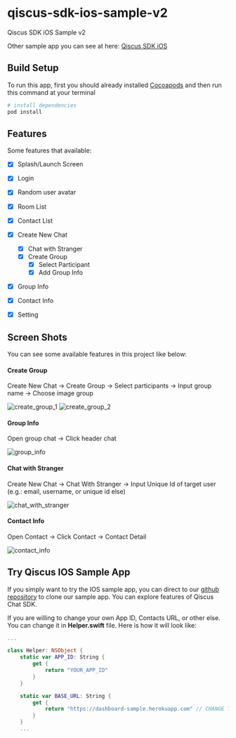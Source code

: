 # qiscus-sdk-ios-sample-v2

Qiscus SDK iOS Sample v2

Other sample app you can see at here: [Qiscus SDK iOS](https://github.com/qiscus/qiscus-sdk-ios-sample) 

## Build Setup
To run this app, first you should already installed [Cocoapods](http://cocoadocs.org) and then run this command at your terminal
``` bash
# install dependencies
pod install

```

## Features
Some features that available:
- [x] Splash/Launch Screen
- [x] Login
- [x] Random user avatar
- [x] Room List
- [x] Contact List
- [x] Create New Chat
  - [x] Chat with Stranger
  - [x] Create Group
    - [x] Select Participant
    - [x] Add Group Info
- [x] Group Info
- [x] Contact Info
- [x] Setting


## Screen Shots
You can see some available features in this project like below:

#### Create Group
Create New Chat → Create Group → Select participants → Input group name → Choose image group

![create_group_1](http://res.cloudinary.com/rohmadst/image/upload/v1511711195/ios-sample-app/chat-sdk/create-group-part-1.gif)
![create_group_2](http://res.cloudinary.com/rohmadst/image/upload/v1511711237/ios-sample-app/chat-sdk/create-group-part-2.gif)


#### Group Info
Open group chat → Click header chat

![group_info](http://res.cloudinary.com/rohmadst/image/upload/q_43/v1511709883/ios-sample-app/chat-sdk/group-info.gif)


#### Chat with Stranger
Create New Chat → Chat With Stranger → Input Unique Id of target user (e.g.: email, username, or unique id else)

![chat_with_stranger](http://res.cloudinary.com/rohmadst/image/upload/v1511711193/ios-sample-app/chat-sdk/chat-with-stranger.gif)


#### Contact Info
Open Contact → Click Contact → Contact Detail

![contact_info](http://res.cloudinary.com/rohmadst/image/upload/v1511709877/ios-sample-app/chat-sdk/contact-info.gif)

## Try Qiscus IOS Sample App
If you simply want to try the IOS sample app, you can direct to our [github repository](https://github.com/qiscus/qiscus-sdk-web-sample) to clone our sample app. You can explore features of Qiscus Chat SDK.

If you are willing to change your own App ID, Contacts URL, or other else. You can change it in **Helper.swift** file. Here is how it will look like:
```swift
...

class Helper: NSObject {
    static var APP_ID: String {
        get {
            return "YOUR_APP_ID"
        }
    }

    static var BASE_URL: String {
        get {
            return "https://dashboard-sample.herokuapp.com" // CHANGE THIS WITH YOUR OWN URL
        }
    }
    ...
```
